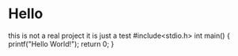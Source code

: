 # Hello
this is not a real project it is just a test
#include<stdio.h>
int main()
{
  printf("Hello World!");
  return 0;
}
